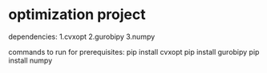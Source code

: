 # optimization project
dependencies:
1.cvxopt
2.gurobipy
3.numpy

commands to run for prerequisites:
pip install cvxopt
pip install gurobipy
pip install numpy
